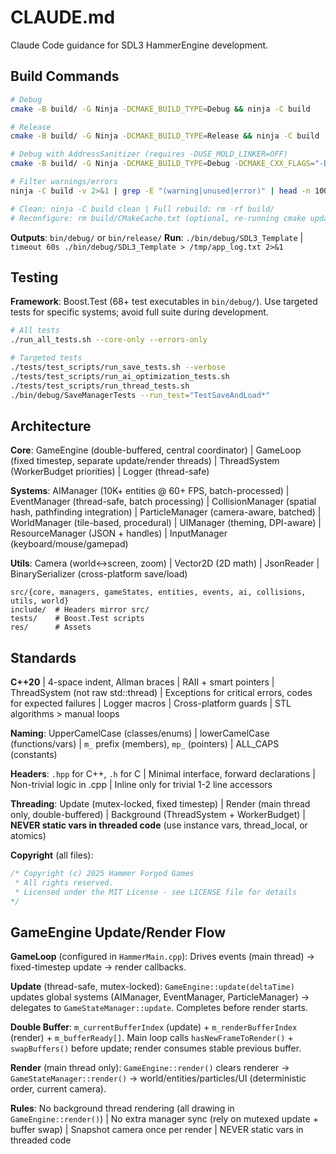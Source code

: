 # CLAUDE.md

Claude Code guidance for SDL3 HammerEngine development.

## Build Commands

```bash
# Debug
cmake -B build/ -G Ninja -DCMAKE_BUILD_TYPE=Debug && ninja -C build

# Release
cmake -B build/ -G Ninja -DCMAKE_BUILD_TYPE=Release && ninja -C build

# Debug with AddressSanitizer (requires -DUSE_MOLD_LINKER=OFF)
cmake -B build/ -G Ninja -DCMAKE_BUILD_TYPE=Debug -DCMAKE_CXX_FLAGS="-D_GLIBCXX_DEBUG -fsanitize=address" -DCMAKE_EXE_LINKER_FLAGS="-fsanitize=address" -DUSE_MOLD_LINKER=OFF && ninja -C build

# Filter warnings/errors
ninja -C build -v 2>&1 | grep -E "(warning|unused|error)" | head -n 100

# Clean: ninja -C build clean | Full rebuild: rm -rf build/
# Reconfigure: rm build/CMakeCache.txt (optional, re-running cmake updates settings)
```

**Outputs**: `bin/debug/` or `bin/release/`
**Run**: `./bin/debug/SDL3_Template` | `timeout 60s ./bin/debug/SDL3_Template > /tmp/app_log.txt 2>&1`

## Testing

**Framework**: Boost.Test (68+ test executables in `bin/debug/`). Use targeted tests for specific systems; avoid full suite during development.

```bash
# All tests
./run_all_tests.sh --core-only --errors-only

# Targeted tests
./tests/test_scripts/run_save_tests.sh --verbose
./tests/test_scripts/run_ai_optimization_tests.sh
./tests/test_scripts/run_thread_tests.sh
./bin/debug/SaveManagerTests --run_test="TestSaveAndLoad*"
```

## Architecture

**Core**: GameEngine (double-buffered, central coordinator) | GameLoop (fixed timestep, separate update/render threads) | ThreadSystem (WorkerBudget priorities) | Logger (thread-safe)

**Systems**: AIManager (10K+ entities @ 60+ FPS, batch-processed) | EventManager (thread-safe, batch processing) | CollisionManager (spatial hash, pathfinding integration) | ParticleManager (camera-aware, batched) | WorldManager (tile-based, procedural) | UIManager (theming, DPI-aware) | ResourceManager (JSON + handles) | InputManager (keyboard/mouse/gamepad)

**Utils**: Camera (world↔screen, zoom) | Vector2D (2D math) | JsonReader | BinarySerializer (cross-platform save/load)

```
src/{core, managers, gameStates, entities, events, ai, collisions, utils, world}
include/  # Headers mirror src/
tests/    # Boost.Test scripts
res/      # Assets
```

## Standards

**C++20** | 4-space indent, Allman braces | RAII + smart pointers | ThreadSystem (not raw std::thread) | Exceptions for critical errors, codes for expected failures | Logger macros | Cross-platform guards | STL algorithms > manual loops

**Naming**: UpperCamelCase (classes/enums) | lowerCamelCase (functions/vars) | `m_` prefix (members), `mp_` (pointers) | ALL_CAPS (constants)

**Headers**: `.hpp` for C++, `.h` for C | Minimal interface, forward declarations | Non-trivial logic in .cpp | Inline only for trivial 1-2 line accessors

**Threading**: Update (mutex-locked, fixed timestep) | Render (main thread only, double-buffered) | Background (ThreadSystem + WorkerBudget) | **NEVER static vars in threaded code** (use instance vars, thread_local, or atomics)

**Copyright** (all files):
```cpp
/* Copyright (c) 2025 Hammer Forged Games
 * All rights reserved.
 * Licensed under the MIT License - see LICENSE file for details
*/
```

## GameEngine Update/Render Flow

**GameLoop** (configured in `HammerMain.cpp`): Drives events (main thread) → fixed-timestep update → render callbacks.

**Update** (thread-safe, mutex-locked): `GameEngine::update(deltaTime)` updates global systems (AIManager, EventManager, ParticleManager) → delegates to `GameStateManager::update`. Completes before render starts.

**Double Buffer**: `m_currentBufferIndex` (update) + `m_renderBufferIndex` (render) + `m_bufferReady[]`. Main loop calls `hasNewFrameToRender()` + `swapBuffers()` before update; render consumes stable previous buffer.

**Render** (main thread only): `GameEngine::render()` clears renderer → `GameStateManager::render()` → world/entities/particles/UI (deterministic order, current camera).

**Rules**: No background thread rendering (all drawing in `GameEngine::render()`) | No extra manager sync (rely on mutexed update + buffer swap) | Snapshot camera once per render | NEVER static vars in threaded code

